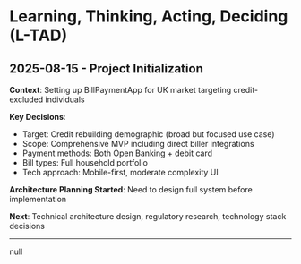 # Learning, Thinking, Acting, Deciding (L-TAD)

## 2025-08-15 - Project Initialization

**Context**: Setting up BillPaymentApp for UK market targeting credit-excluded individuals

**Key Decisions**:
- Target: Credit rebuilding demographic (broad but focused use case)
- Scope: Comprehensive MVP including direct biller integrations
- Payment methods: Both Open Banking + debit card
- Bill types: Full household portfolio
- Tech approach: Mobile-first, moderate complexity UI

**Architecture Planning Started**: Need to design full system before implementation

**Next**: Technical architecture design, regulatory research, technology stack decisions

---
null
